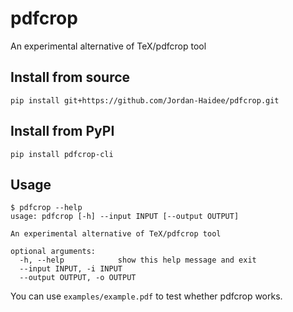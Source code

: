 # pdfcrop

An experimental alternative of TeX/pdfcrop tool

## Install from source

```shell
pip install git+https://github.com/Jordan-Haidee/pdfcrop.git
```

## Install from PyPI
```shell
pip install pdfcrop-cli
```

## Usage

```shell
$ pdfcrop --help
usage: pdfcrop [-h] --input INPUT [--output OUTPUT]

An experimental alternative of TeX/pdfcrop tool

optional arguments:
  -h, --help            show this help message and exit
  --input INPUT, -i INPUT
  --output OUTPUT, -o OUTPUT
```

You can use `examples/example.pdf` to test whether pdfcrop works.
